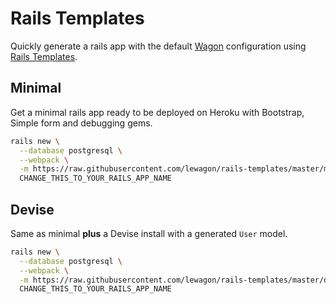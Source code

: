 # Rails Templates

Quickly generate a rails app with the default [Wagon](https://www.lewagon.com) configuration
using [Rails Templates](http://guides.rubyonrails.org/rails_application_templates.html).


## Minimal

Get a minimal rails app ready to be deployed on Heroku with Bootstrap, Simple form and debugging gems.

```bash
rails new \
  --database postgresql \
  --webpack \
  -m https://raw.githubusercontent.com/lewagon/rails-templates/master/minimal.rb \
  CHANGE_THIS_TO_YOUR_RAILS_APP_NAME
```

## Devise

Same as minimal **plus** a Devise install with a generated `User` model.

```bash
rails new \
  --database postgresql \
  --webpack \
  -m https://raw.githubusercontent.com/lewagon/rails-templates/master/devise.rb \
  CHANGE_THIS_TO_YOUR_RAILS_APP_NAME
```

